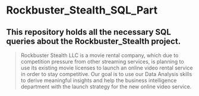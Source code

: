 # **Rockbuster_Stealth_SQL_Part**
## **This repository holds all the necessary SQL queries about the Rockbuster_Stealth project.**
> Rockbuster Stealth LLC is a movie rental company, which due to competition pressure from other streaming services, is planning to use its existing movie licenses to launch an online video rental service in order to stay competitive.
> Our goal is to use our Data Analysis skills to derive meaningful insights and help the business intelligence department with the launch strategy for the new online video service.
